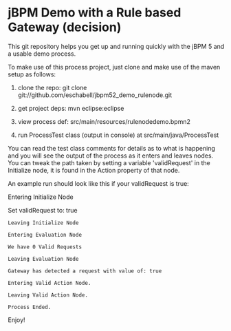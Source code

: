 jBPM Demo with a Rule based Gateway (decision)
=============================================

This git repository helps you get up and running quickly with the jBPM 5 and a usable demo process.

To make use of this process project, just clone and make use of the maven setup as follows:

  1) clone the repo:    git clone git://github.com/eschabell/jbpm52_demo_rulenode.git

  2) get project deps:  mvn eclipse:eclipse   

  3) view process def:  src/main/resources/rulenodedemo.bpmn2

  4) run ProcessTest class (output in console) at src/main/java/ProcessTest
  
You can read the test class comments for details as to what is happening and you will see the output 
of the process as it enters and leaves nodes. You can tweak the path taken by setting a variable 
'validRequest' in the Initialize node, it is found in the Action property of that node.

An example run should look like this if your validRequest is true:

Entering Initialize Node

Set validRequest to: true

	Leaving Initialize Node

	Entering Evaluation Node

	We have 0 Valid Requests

	Leaving Evaluation Node

	Gateway has detected a request with value of: true

	Entering Valid Action Node.

	Leaving Valid Action Node.

	Process Ended.

Enjoy!
